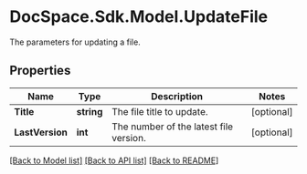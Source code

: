 # DocSpace.Sdk.Model.UpdateFile
The parameters for updating a file.

## Properties

Name | Type | Description | Notes
------------ | ------------- | ------------- | -------------
**Title** | **string** | The file title to update. | [optional] 
**LastVersion** | **int** | The number of the latest file version. | [optional] 

[[Back to Model list]](../README.md#documentation-for-models) [[Back to API list]](../README.md#documentation-for-api-endpoints) [[Back to README]](../README.md)

